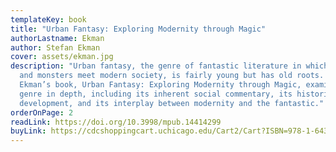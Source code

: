 ```yaml
---
templateKey: book
title: "Urban Fantasy: Exploring Modernity through Magic"
authorLastname: Ekman
author: Stefan Ekman
cover: assets/ekman.jpg
description: "Urban fantasy, the genre of fantastic literature in which magic
  and monsters meet modern society, is fairly young but has old roots. Stefan
  Ekman’s book, Urban Fantasy: Exploring Modernity through Magic, examines the
  genre in depth, including its inherent social commentary, its historical
  development, and its interplay between modernity and the fantastic."
orderOnPage: 2
readLink: https://doi.org/10.3998/mpub.14414299
buyLink: https://cdcshoppingcart.uchicago.edu/Cart2/Cart?ISBN=978-1-64315-064-2&PRESS=lever
---
```


